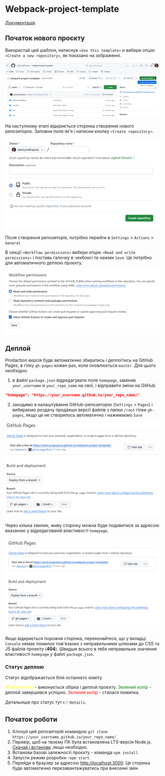 # Webpack-project-template

[Документація](https://webpack.js.org/).

## Початок нового проєкту

Використай цей шаблон, натиснув `«Use this template»` и вибери опцію
`«Create a new repository»`, як показано на зображенні.

![Creating repo from a template step 1](./src/assets/step-1.png)

На наступному етапі відкриється сторінка створення нового репозиторію. Заповни поле ім'я і натисни кнопку
`«Create repository»`.

![Creating repo from a template step 2](./src/assets/step-2.png)

Після створення репозиторія, потрібно перейти в `Settings` > `Actions` > `General`

В секції `«Workflow permissions»` вибери опцію `«Read and write permissions»` і поставь галочку в чекбоксі та нажми `Save`. Це потрібно для автоматичного деплою проєкту.

![Settings GitHub Actions permissions step 1](./src/assets/step-3.png)

## Деплой

Prodaction версія буде автоматично збиратись і деплоїтись на GitHub Pages, в гілку `gh-pages` кожен раз, коли оновлюється `master`.
Для цього необхідно:

1. в файлі `package.json` відредагувати поле `homepage`, замінив
   `your_username` и `your_repo_name` на свої, і відправити зміни на GitHub.

```json
"homepage": "https://your_username.github.io/your_repo_name/"
```

2. заходимо в налаштування GitHub-репозиторію (`Settings` > `Pages`) і вибираємо роздачу продакшн версії файлів з папки `/root` гілки `gh-pages`, якщо це не створилось автоматично і нажимаємо `Save`

![GitHub Pages settings](./src/assets/step-4.png)

Через кілька хвилин, живу сторінку можна буде подивитися
за адресою вказаною у відредагованій властивості `homepage`.

![GitHub Pages settings](./src/assets/step-5.png)

Якщо відкриється порожня сторінка, переконайтеся, що у вкладці `Console` немає помилок
пов'язаних з неправильними шляхами до CSS та JS файлів проекту (**404**). Швидше
всього в тебе неправильне значення властивості `homepage` у файлі `package.json`.

### Статус деплою

Статус відображається біля останнєго коміту

<span style="color: yellow;">Жовтий колір</span> - виконується збірка і деплой проєкту.
<span style="color: green;">Зелений колір</span> - деплой завершився успішно.
<span style="color: red;">Зелений колір</span> - сталася помилка.

Детальніше про статус тут 👉 `Details`.

## Початок рoботи

1. Клонуй цей репозиторій командою
   `git clone https://your_username.github.io/your_repo_name/`
2. Перевір, щоб на твоєму ПК була встановлена LTS-версія Node.js.
   [Скачай і встанови](https://nodejs.org/en/) ,якщо необхідно.
3. Встанови базові залежності проєкту - команда `npm install`.
4. Запусти режим розробки -`npm start`.
5. Перейди в браузер за адресою [http://localhost:3000](http://localhost:3000).
   Ця сторінка буде автоматично перезавантажуватись при внесенні змін
